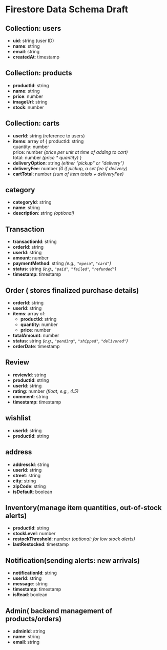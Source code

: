 # Firestore Data Schema Draft

## Collection: users
- **uid**: string (user ID)
- **name**: string
- **email**: string
- **createdAt**: timestamp

## Collection: products
- **productId**: string
- **name**: string
- **price**: number
- **imageUrl**: string
- **stock**: number

## Collection: carts
- **userId**: string (reference to users)
- **items**: array of {
  productId: string  
  quantity: number  
  price: number *(price per unit at time of adding to cart)*  
  total: number *(price * quantity)*
  }
- **deliveryOption**: string *(either "pickup" or "delivery")*
- **deliveryFee**: number *(0 if pickup, a set fee if delivery)*
- **cartTotal**: number *(sum of item totals + deliveryFee)*

## category
- **categoryId**: string
- **name**: string
- **description**: string *(optional)*


## Transaction
- **transactionId**: string
- **orderId**: string
- **userId**: string
- **amount**: number
- **paymentMethod**: string *(e.g., `"mpesa"`, `"card"`)*
- **status**: string *(e.g., `"paid"`, `"failed"`, `"refunded"`)*
- **timestamp**: timestamp

## Order ( stores finalized purchase details)
- **orderId**: string
- **userId**: string
- **items**: array of:
  - **productId**: string
  - **quantity**: number
  - **price**: number
- **totalAmount**: number
- **status**: string *(e.g., `"pending"`, `"shipped"`, `"delivered"`)*
- **orderDate**: timestamp

## Review 
- **reviewId**: string
- **productId**: string
- **userId**: string
- **rating**: number *(float, e.g., 4.5)*
- **comment**: string
- **timestamp**: timestamp

## wishlist
- **userId**: string
- **productId**: string

## address 
- **addressId**: string
- **userId**: string
- **street**: string
- **city**: string
- **zipCode**: string
- **isDefault**: boolean

## Inventory(manage item quantities, out-of-stock alerts)
- **productId**: string
- **stockLevel**: number
- **restockThreshold**: number *(optional: for low stock alerts)*
- **lastRestocked**: timestamp

## Notification(sending alerts: new arrivals)
- **notificationId**: string
- **userId**: string
- **message**: string
- **timestamp**: timestamp
- **isRead**: boolean

## Admin( backend management of products/orders)
- **adminId**: string
- **name**: string
- **email**: string